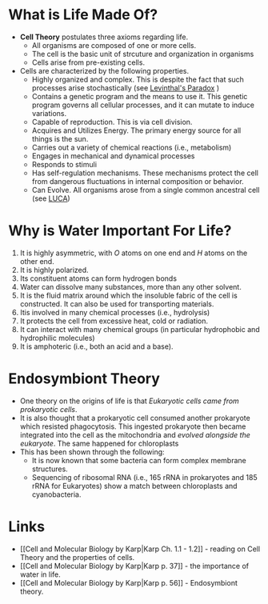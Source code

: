 # What is Life Made Of? 
* **Cell Theory** postulates three axioms regarding life.
	* All organisms are composed of one or more cells.
	* The cell is the basic unit of strcuture and organization in organisms
	* Cells arise from pre-existing cells.
* Cells are characterized by the following properties.
	* Highly organized and complex. This is despite the fact that such processes arise stochastically (see [Levinthal's Paradox](https://en.wikipedia.org/wiki/Levinthal%27s_paradox) )
	* Contains a genetic program and the means to use it. This genetic program governs all cellular processes, and it can mutate to induce variations.
	* Capable of reproduction. This is via cell division.
	* Acquires and Utilizes Energy. The primary energy source for all things is the sun. 
	* Carries out a variety of chemical reactions (i.e., metabolism)
	* Engages in mechanical and dynamical processes
	* Responds to stimuli
	* Has self-regulation mechanisms. These mechanisms protect the cell from dangerous fluctuations in internal composition or behavior.
	* Can Evolve. All organisms arose from a single common ancestral cell (see [LUCA](https://en.wikipedia.org/wiki/Last_universal_common_ancestor))
# Why is Water Important For Life?
1. It is highly asymmetric, with $O$ atoms on one end and $H$ atoms on the other end.
2. It is highly polarized.
3. Its constituent atoms can form hydrogen bonds 
4. Water can dissolve many substances, more than any other solvent.
5. It is the fluid matrix around which the insoluble fabric of the cell is constructed. It can also be used for transporting materials.
6. Itis involved in many chemical processes (i.e., hydrolysis)
7. It protects the cell from excessive heat, cold or radiation.
8. It can interact with many chemical groups (in particular hydrophobic and hydrophilic molecules)
9. It is amphoteric (i.e., both an acid and a base).
# Endosymbiont Theory
* One theory on the origins of life is that *Eukaryotic cells came from prokaryotic cells*. 
* It is also thought that a prokaryotic cell consumed another prokaryote which resisted phagocytosis. This ingested prokaryote then became integrated into the cell as the mitochondria and *evolved alongside the eukaryote*. The same happened for chloroplasts
* This has been shown through the following:
	* It is now known that some bacteria can form complex membrane structures.
	* Sequencing of ribosomal RNA (i.e., 165 rRNA in prokaryotes and 185 rRNA for Eukaryotes) show a match between chloroplasts and cyanobacteria.
# Links
* [[Cell and Molecular Biology by Karp|Karp Ch. 1.1 - 1.2]] - reading on Cell Theory and the properties of cells.
* [[Cell and Molecular Biology by Karp|Karp p. 37]] - the importance of water in life.
* [[Cell and Molecular Biology by Karp|Karp p. 56]] - Endosymbiont theory.

